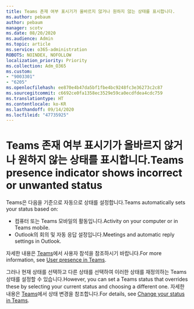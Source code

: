 ```yaml
---
title: Teams 존재 여부 표시기가 올바르지 않거나 원하지 않는 상태를 표시합니다.
ms.author: pebaum
author: pebaum
manager: scotv
ms.date: 08/20/2020
ms.audience: Admin
ms.topic: article
ms.service: o365-administration
ROBOTS: NOINDEX, NOFOLLOW
localization_priority: Priority
ms.collection: Adm_O365
ms.custom:
- "9003301"
- "6205"
ms.openlocfilehash: ee870e4b47da5bf1fbe4bc9248fc3e36273c2c87
ms.sourcegitcommit: c6692ce0fa1358ec3529e59ca0ecdfdea4cdc759
ms.translationtype: HT
ms.contentlocale: ko-KR
ms.lasthandoff: 09/14/2020
ms.locfileid: "47735925"
---
```

# <a name="teams-presence-indicator-shows-incorrect-or-unwanted-status"></a><span data-ttu-id="6ffdb-102">Teams 존재 여부 표시기가 올바르지 않거나 원하지 않는 상태를 표시합니다.</span><span class="sxs-lookup"><span data-stu-id="6ffdb-102">Teams presence indicator shows incorrect or unwanted status</span></span>

<span data-ttu-id="6ffdb-103">Teams은 다음을 기준으로 자동으로 상태를 설정합니다.</span><span class="sxs-lookup"><span data-stu-id="6ffdb-103">Teams automatically sets your status based on:</span></span>

- <span data-ttu-id="6ffdb-104">컴퓨터 또는 Teams 모바일의 활동입니다.</span><span class="sxs-lookup"><span data-stu-id="6ffdb-104">Activity on your computer or in Teams mobile.</span></span>
- <span data-ttu-id="6ffdb-105">Outlook의 회의 및 자동 응답 설정입니다.</span><span class="sxs-lookup"><span data-stu-id="6ffdb-105">Meetings and automatic reply settings in Outlook.</span></span>

<span data-ttu-id="6ffdb-106">자세한 내용은 [Teams](https://docs.microsoft.com/microsoftteams/presence-admins)에서 사용자 참석을 참조하시기 바랍니다.</span><span class="sxs-lookup"><span data-stu-id="6ffdb-106">For more information, see [User presence in Teams](https://docs.microsoft.com/microsoftteams/presence-admins).</span></span>  

<span data-ttu-id="6ffdb-107">그러나 현재 상태를 선택하고 다른 상태를 선택하여 이러한 상태를 재정의하는 Teams 상태를 설정할 수 있습니다.</span><span class="sxs-lookup"><span data-stu-id="6ffdb-107">However, you can set a Teams status that overrides these by selecting your current status and choosing a different one.</span></span> <span data-ttu-id="6ffdb-108">자세한 내용은 [Teams](https://support.microsoft.com/office/change-your-status-in-teams-ce36ed14-6bc9-4775-a33e-6629ba4ff78e)에서 상태 변경을 참조합니다.</span><span class="sxs-lookup"><span data-stu-id="6ffdb-108">For details, see [Change your status in Teams](https://support.microsoft.com/office/change-your-status-in-teams-ce36ed14-6bc9-4775-a33e-6629ba4ff78e).</span></span>